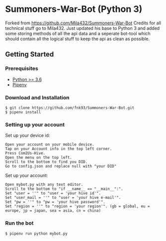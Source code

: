 # Summoners-War-Bot (Python 3)

Forked from https://github.com/Mila432/Summoners-War-Bot
Credits for all technical stuff go to Mila432.
Just updated his base to Python 3 and added some storing methods of all the api data and a seperate bot-tool
which should contain all the logical stuff to keep the api as clean as possible.

## Getting Started

### Prerequisites
* [Python >= 3.6](https://www.python.org/downloads/)
* [Pipenv](https://github.com/pypa/pipenv)

### Download and Installation
```
$ git clone https://github.com/fnk93/Summoners-War-Bot.git
$ pipenv install
```

### Setting up your account

Set up your device id:
```
Open your account on your mobile device.
Tap on your Account info in the top left corner.
Press Com2Us-Hive.
Open the menu on the top left.
Scroll to the bottom to find you DID.
Go to config.json and replace null with "your DID"
```

Set up your account:
```
Open mybot.py with any text editor.
Scroll to the bottom to "if __name__ == "__main__":".
Set "user = ''" to "user = 'your hive id'".
Set "user_mail = ''" to "user = 'your hive e-mail'".
Set "pw = ''" to "pw = 'your hive password'".
Set "region = ''" to "region = 'your region'". (gb = global, eu = europe, jp = japan, sea = asia, cn = china)
```

### Run the bot
```
$ pipenv run python mybot.py
```